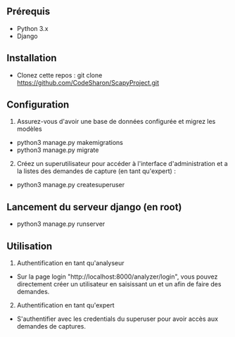 ## Prérequis

- Python 3.x
- Django

## Installation

- Clonez cette repos  : git clone https://github.com/CodeSharon/ScapyProject.git 

## Configuration

1. Assurez-vous d'avoir une base de données configurée et migrez les modèles 

- python3 manage.py makemigrations
- python3 manage.py migrate

2. Créez un superutilisateur pour accéder à l'interface d'administration et a la listes des demandes de capture (en tant qu'expert) :

- python3 manage.py createsuperuser

## Lancement du serveur django (en root)

- python3 manage.py runserver

## Utilisation

1. Authentification en tant qu'analyseur

- Sur la page login "http://localhost:8000/analyzer/login", vous pouvez directement créer un utilisateur en saisissant un <nom utilisateur> et un <mot de passe> afin de faire des demandes.

2. Authentification en tant qu'expert

- S'authentifier avec les credentials du superuser pour avoir accès aux demandes de captures.
